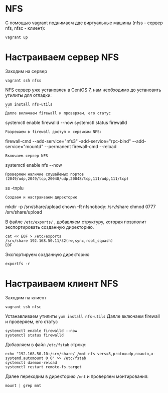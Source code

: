# NFS
С помощью vagrant  поднимаем две виртуальные машины (nfss - сервер nfs, nfsc - клиент):
```
vagrant up
```
# Настраиваем сервер NFS 
Заходим на сервер 
```
vagrant ssh nfss
```
NFS сервер уже установлен в CentOS 7, нам необходимо до установить утилиты для отладки:
```
yum install nfs-utils
``
Далле включаем firewall и проверяем, его статус 
```
systemctl enable firewalld --now 
systemctl status firewalld 
```
Разрешаем в firewall доступ к сервисам NFS:
```
firewall-cmd --add-service="nfs3" -add-service="rpc-bind" --add-service="mountd" --permanent
firewall-cmd --reload
```
Включаем сервер NFS
```
systemctl enable nfs --now 
```
Проверяем наличие слушайемых портов (2049/udp,2049/tcp,20048/udp,20048/tcp,111/udp,111/tcp)
```
ss -tnplu
```
Создаем и настраиваем директорию
```
mkdir -p /srv/share/upload
chown -R nfsnobody: /srv/share
chmod 0777 /srv/share/upload

В файле  `/etc/exports/` , добавляем структуру, которая позвполит экспортировать созданную директорию.
```
cat << EOF > /etc/exports
/srv/share 192.168.50.11/32(rw,sync,root_squash)
EOF
```
Экспортируем созданную директорию 
```
exportfs -r
```
# Настраиваем клиент NFS
Заходим на клиент 
```
vagrant ssh nfsc
```
Устанавливаем утилиты 
``
yum install nfs-utils
``
Далле включаем firewall и проверяем, его статус 
```
systemctl enable firewalld --now 
systemctl status firewalld 
```

Добавляем в файл `/etc/fstab` строку:
```
echo "192.168.50.10:/srv/share/ /mnt nfs vers=3,proto=udp,noauto,x-systemd.automount 0 0" >> /etc/fstab
systemctl daemon-reload
systemctl restart remote-fs.target
```
Далее переходим в директорию `/mnt` и проверяем монтирования:
```
mount | grep mnt
```


